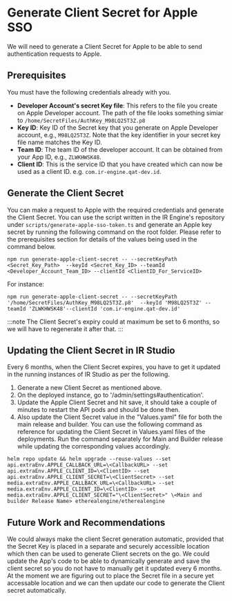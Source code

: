 # Generate Client Secret for Apple SSO

We will need to generate a Client Secret for Apple to be able to send authentication requests to Apple.

## Prerequisites

You must have the following credentials already with you.

- **Developer Account's secret Key file**: This refers to the file you create on Apple Developer account. The path of the file looks something simiar to `/home/SecretFiles/AuthKey_M98LQ25T3Z.p8`
- **Key ID**: Key ID of the Secret key that you generate on Apple Developer account, e.g., `M98LQ25T3Z`. Note that the key identifier in your secret key file name matches the Key ID.
- **Team ID**: The team ID of the developer account. It can be obtained from your App ID, e.g., `ZLWKHWSK48`.
- **Client ID**: This is the service ID that you have created which can now be used as a client ID. e.g. `com.ir-engine.qat-dev.id`.

## Generate the Client Secret

You can make a request to Apple with the required credentials and generate the Client Secret. You can use the script written in the IR Engine's repository under `scripts/generate-apple-sso-token.ts` and generate an Apple key secret by running the following command on the root folder. Please refer to the prerequisites section for details of the values being used in the command below.

```shell
npm run generate-apple-client-secret -- --secretKeyPath <Secret_Key_Path>  --keyId <Secret_Key_ID> --teamId <Developer_Account_Team_ID> --clientId <ClientID_For_ServiceID>
```

For instance:

```shell
npm run generate-apple-client-secret -- --secretKeyPath '/home/SecretFiles/AuthKey_M98LQ25T3Z.p8'  --keyId 'M98LQ25T3Z' --teamId 'ZLWKHWSK48'--clientId 'com.ir-engine.qat-dev.id'
```

:::note
The Client Secret's expiry could at maximum be set to 6 months, so we will have to regenerate it after that.
:::

## Updating the Client Secret in IR Studio

Every 6 months, when the Client Secret expires, you have to get it updated in the running instances of IR Studio as per the following.

1. Generate a new Client Secret as mentioned above.
2. On the deployed instance, go to '/admin/settings#authentication'.
3. Update the Apple Client Secret and hit save, it should take a couple of minutes to restart the API pods and should be done then.
4. Also update the Client Secret value in the "Values.yaml" file for both the main release and builder. You can use the following command as reference for updating the Client Secret in Values.yaml files of the deployments. Run the command separately for Main and Builder release while updating the corresponding values accordingly.

```shell
helm repo update && helm upgrade --reuse-values --set api.extraEnv.APPLE_CALLBACK_URL=\<CallbackURL> --set api.extraEnv.APPLE_CLIENT_ID=\<ClientID> --set api.extraEnv.APPLE_CLIENT_SECRET=\<ClientSecret> --set media.extraEnv.APPLE_CALLBACK_URL=\<CallbackURL> --set media.extraEnv.APPLE_CLIENT_ID=\<ClientID> --set media.extraEnv.APPLE_CLIENT_SECRET="\<ClientSecret>" \<Main and builder Release Name> etherealengine/etherealengine
```

## Future Work and Recommendations

We could always make the client Secret generation automatic, provided that the Secret Key is placed in a separate and securely accessible location which then can be used to generate Client secrets on the go. We could update the App's code to be able to dynamically generate and save the client secret so you do not have to manually get it updated every 6 months. At the moment we are figuring out to place the Secret file in a secure yet accessable location and we can then update our code to generate the Client secret automatically.
